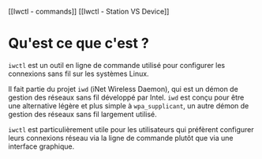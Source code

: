 [[Iwctl - commands]]
[[Iwctl - Station VS Device]]

# Qu'est ce que c'est ?

`iwctl` est un outil en ligne de commande utilisé pour configurer les connexions sans fil sur les systèmes Linux. 

Il fait partie du projet `iwd` (iNet Wireless Daemon), qui est un démon de gestion des réseaux sans fil développé par Intel. `iwd` est conçu pour être une alternative légère et plus simple à `wpa_supplicant`, un autre démon de gestion des réseaux sans fil largement utilisé.

`iwctl` est particulièrement utile pour les utilisateurs qui préfèrent configurer leurs connexions réseau via la ligne de commande plutôt que via une interface graphique.



